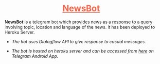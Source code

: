 <div>
        <h1 style="color:Tomato; text-align: center; text-decoration-line: underline;">NewsBot</h1>
        <p> <strong>NewsBot</strong> is a telegram bot which provides news as a response to a query involving topic, location and language of the news. It has been deployed to Heroku Server.
         </p>  
        <ul>
            <li><em>The bot uses Dialogflow API to give response to casual messages.</em></li>
            <li><p> <em> The bot is hosted on heroku server and can be accessed from <a href="https://t.me/samachar1Bot"> here</a> on Telegram Android App. </em></p></li>
        </ul>

</div>

